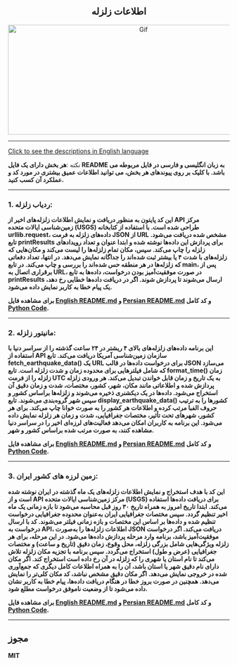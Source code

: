 <div align="center">

## اطلاعات زلزله

<img alt="Gif" src="https://acropolis-wp-content-uploads.s3.us-west-1.amazonaws.com/2019/02/Hero-Earthquake-Proof-Buildings.gif" height="250px" width="600px">
</div>
<hr>

[Click to see the descriptions in English language](README.md)

نکته :<b>هر بخش دارای یک فایل README به زبان انگلیسی و فارسی در فایل مربوطه می باشد. با کلیک بر روی پیوندهای هر بخش، می توانید اطلاعات عمیق بیشتری در مورد کد و عملکرد آن کسب کنید.<b/>
<hr>

### 1. ردیاب زلزله:
این کد پایتون به منظور دریافت و نمایش اطلاعات زلزله‌های اخیر از API مرکز زمین‌شناسی ایالات متحده (USGS) طراحی شده است. با استفاده از کتابخانه urllib.request، داده‌های زلزله به فرمت JSON از URL مشخص شده دریافت می‌شود. تابع printResults برای پردازش این داده‌ها نوشته شده و ابتدا عنوان و تعداد رویدادهای زلزله را چاپ می‌کند. سپس، مکان تمام زلزله‌ها را لیست می‌کند و مکان‌هایی که زلزله‌های با شدت ۴ یا بیشتر ثبت شده‌اند را جداگانه نمایش می‌دهد. در انتها، تعداد دفعاتی که زلزله‌ها در هر منطقه حس شده‌اند را بررسی و چاپ می‌کند. در تابع main، پس از برقراری اتصال به URL، در صورت موفقیت‌آمیز بودن درخواست، داده‌ها به تابع printResults ارسال می‌شوند تا پردازش شوند. اگر در دریافت داده‌ها خطایی رخ دهد، یک پیام خطا به کاربر نمایش داده می‌شود.

برای مشاهده فایل <b>[English README.md](TremorTracker/EnglishTremorTracker.md)</b> و <b>[Persian README.md](TremorTracker/PersianTremorTracker.md)</b> و کد کامل <b>[Python Code](TremorTracker/TremorTracker.py)</b>.
<hr>

### 2. مانیتور زلزله:
این برنامه داده‌های زلزله‌های بالای ۴ ریشتر در ۲۴ ساعت گذشته را از سراسر دنیا با استفاده از API سازمان زمین‌شناسی آمریکا دریافت می‌کند. تابع fetch_earthquake_data() یک URL برای درخواست داده‌ها در قالب JSON می‌سازد که شامل فیلترهایی برای محدوده زمان و شدت زلزله است. تابع format_time() زمان زلزله را از فرمت UTC به یک تاریخ و زمان قابل خواندن تبدیل می‌کند. هر ورودی زلزله پردازش شده و اطلاعاتی مانند مکان، شهر، کشور، مختصات، شدت و زمان دقیق آن استخراج می‌شود. داده‌ها در یک دیکشنری ذخیره می‌شوند و زلزله‌ها براساس کشور و سپس شهر گروه‌بندی می‌شوند. تابع display_earthquake_data() کشورها را به ترتیب حروف الفبا مرتب کرده و اطلاعات هر کشور را به صورت خوانا چاپ می‌کند. برای هر کشور، شهرهای تحت تأثیر، مختصات جغرافیایی، شدت و زمان هر زلزله نمایش داده می‌شود. این برنامه به کاربران امکان می‌دهد فعالیت‌های لرزه‌ای اخیر را در سراسر دنیا مشاهده کنند، به صورت مرتب شده براساس کشور و شهر.

برای مشاهده فایل <b>[English README.md](QuakeMonitor/EnglishQuakeMonitor.md)</b> و <b>[Persian README.md](QuakeMonitor/PersianQuakeMonitor.md)</b> و کد کامل <b>[Python Code](QuakeMonitor/QuakeMonitorPersian.py)</b>.
<hr>

### 3. زمین لرزه های کشور ایران:
این کد با هدف استخراج و نمایش اطلاعات زلزله‌های یک ماه گذشته در ایران نوشته شده است و از API مرکز زمین‌شناسی ایالات متحده (USGS) برای دریافت داده‌ها استفاده می‌کند. ابتدا تاریخ امروز به همراه تاریخ ۳۰ روز قبل محاسبه می‌شود تا بازه زمانی یک ماه اخیر تنظیم گردد. سپس مختصات جغرافیایی ایران به‌عنوان محدوده جغرافیایی درخواست تنظیم شده و داده‌ها بر اساس این مختصات و بازه زمانی فیلتر می‌شوند.
کد با ارسال درخواست به API، اطلاعات زلزله‌ها را به‌صورت JSON دریافت می‌کند. اگر درخواست موفقیت‌آمیز باشد، برنامه وارد مرحله پردازش داده‌ها می‌شود. در این مرحله، برای هر زلزله ویژگی‌هایی شامل بزرگی زلزله، محل وقوع، زمان دقیق (تاریخ و ساعت) و مختصات جغرافیایی (عرض و طول) استخراج می‌گردد.
سپس برنامه با تجزیه مکان زلزله تلاش می‌کند تا نام استان یا شهری را که زلزله در آن رخ داده است استخراج کند. اگر مکان دارای نام دقیق شهر یا استان باشد، آن را به همراه اطلاعات کامل دیگری که جمع‌آوری شده در خروجی نمایش می‌دهد. اگر مکان دقیق مشخص نباشد، کد مکان کلی‌تر را نمایش می‌دهد. همچنین در صورت بروز خطا در هنگام دریافت داده‌ها، پیام خطا به کاربر نشان داده می‌شود تا از وضعیت ناموفق درخواست مطلع شود.

برای مشاهده فایل <b>[English README.md](IranSeismoFinder/EnglishIranSeismoFinder.md)</b> و <b>[Persian README.md](IranSeismoFinder/PersianIranSeismoFinder.md)</b> و کد کامل <b>[Python Code](IranSeismoFinder/IranSeismoFinderPersian.py)</b>.
<hr>





## مجوز


MIT

